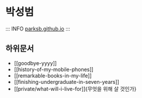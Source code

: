 # 박성범

::: INFO
[parksb.github.io](https://parksb.github.io/)
:::

## 하위문서

- [[goodbye-yyyy]]
- [[history-of-my-mobile-phones]]
- [[remarkable-books-in-my-life]]
- [[finishing-undergraduate-in-seven-years]]
- [[private/what-will-i-live-for]]{무엇을 위해 살 것인가}

